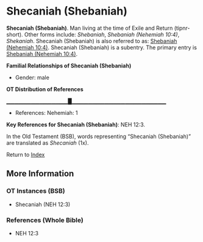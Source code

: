 # Shecaniah (Shebaniah)
**Shecaniah (Shebaniah)**. 
Man living at the time of Exile and Return (tipnr-short). 
Other forms include: 
*Shebaniah*, *Shebaniah (Nehemiah 10:4)*, *Shekaniah*. 
Shecaniah (Shebaniah) is also referred to as: 
[Shebaniah (Nehemiah 10:4)](Shebaniah.3.md). 
Shecaniah (Shebaniah) is a subentry. The primary entry is 
[Shebaniah (Nehemiah 10:4)](Shebaniah.3.md). 




**Familial Relationships of Shecaniah (Shebaniah)**


* Gender: male


**OT Distribution of References**

▁▁▁▁▁▁▁▁▁▁▁▁▁▁▁█▁▁▁▁▁▁▁▁▁▁▁▁▁▁▁▁▁▁▁▁▁▁▁
* References: Nehemiah: 1



**Key References for Shecaniah (Shebaniah)**: 
NEH 12:3. 


In the Old Testament (BSB), words representing “Shecaniah (Shebaniah)” are translated as 
*Shecaniah* (1x). 




Return to [Index](00-Index.md)

## More Information

### OT Instances (BSB)

* Shecaniah (NEH 12:3)



### References (Whole Bible)

* NEH 12:3



